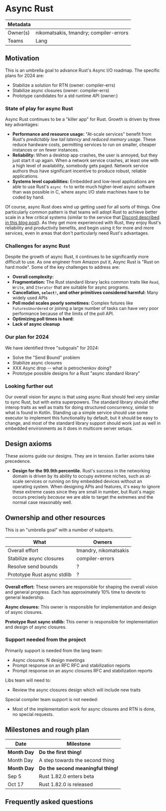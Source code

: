 # Async Rust

| Metadata | |
| --- | --- |
| Owner(s) | nikomatsakis, tmandry; compiler-errors |
| Teams | Lang |

## Motivation

This is an umbrella goal to advance Rust's Async I/O roadmap. The specific plans for 2024 are:

* Stabilize a solution for RTN (owner: compiler-errs)
* Stabilize async closures (owner: compiler-errs)
* Prototype candidates for a std runtime API (owner:)

### State of play for async Rust

Async Rust continues to be a "killer app" for Rust. Growth is driven by three key advantages:

* **Performance and resource usage:** "At-scale services" benefit from Rust's *predictably low tail latency* and *reduced memory usage*. These reduce hardware costs, permitting services to run on smaller, cheaper instances or on fewer instances.
* **Reliability:** When a desktop app crashes, the user is annoyed, but they just start it up again. When a network service crashes, at least one with a high level of availability, somebody gets paged. Network service authors thus have significant incentive to produce robust, reliable applications.
* **Systems level capabilities:** Embedded and low-level applications are able to use Rust's `async fn` to write much higher-level async software than was possible in C, where async I/O state machines have to be coded by hand.

Of course, async Rust does wind up getting used for all sorts of things. One particularly common pattern is that teams will adopt Rust to achieve better scale in a few critical systems (similar to the service that [Discord described in this blog post][d]). As they get more experienced with Rust, they enjoy Rust's reliability and productivity benefits, and begin using it for more and more services, even in areas that don't particularly need Rust's advantages.

[d]: https://discord.com/blog/why-discord-is-switching-from-go-to-rust

### Challenges for async Rust

Despite the growth of async Rust, it continues to be significantly more difficult to use. As one engineer from Amazon put it, Async Rust is "Rust on hard mode". Some of the key challenges to address are:

* **Overall complexity:**
* **Fragmentation:** The Rust standard library lacks common traits like `Read`, `Write`, and `Iterator` that are suitable for async programs.
* **Cancellation, `select!`, and other primitives considered harmful:** Many widely used APIs 
* **Poll model scales poorly sometimes:** Complex futures like `FuturesUnordered` or joining a large number of tasks can have very poor performance because of the limits of the poll API.
* **Optimizing poll times is hard:** 
* **Lack of async cleanup**

### Our plan for 2024

We have identified three "subgoals" for 2024:

* Solve the "Send Bound" problem
* Stabilize async closures
* XXX Async drop -- what is petrochenkov doing?
* Prototype possible designs for a Rust "async standard library"

### Looking further out

Our overall vision for async is that using async Rust should feel very similar to sync Rust, but with extra superpowers. The standard library should offer interop traits as well as traits for doing structured concurrency, similar to what is found in Kotlin. Standing up a simple service should use some executor to implement this functionality by default, but it should be easy to change, and most of the standard library support should work just as well in embedded environments as it does in multicore server setups.

## Design axioms

These axioms guide our designs. They are in tension. Earlier axioms take precedence.

* **Design for the 99.9th percentile.** Rust's success in the networking domain is driven by its ability to occupy extreme niches, such as at-scale services or running on tiny embedded devices without an operating system. When designing APIs and features, it's easy to ignore these extreme cases since they are small in number, but Rust's magic occurs precisely *because* we are able to target the extremes and the normal case reasonably well.

## Ownership and other resources

This is an "umbrella goal" with a number of subparts. 

| What | Owners |
| ---  | --- |
| Overall effort | tmandry, nikomatsakis |
| Stabilize async closures | compiler-errors |
| Resolve send bounds | ? |
| Prototype Rust async stdlib | ? |

**Overall effort:** These owners are responsible for shaping the overall vision and general progress. Each has approximately 10% time to devote to general leadership.

**Async closures:** This owner is responsible for implementation and design of async closures.

**Prototype Rust saync stdlib:** This owner is responsible for implementation and design of async closures.

### Support needed from the project

Primarily support is needed from the lang team:

* Async closures: N design meetings
* Prompt response on an RFC RFC and stabilization reports
* Prompt response on an async closures RFC and stabilization reports

Libs team will need to:

* Review the async closures design which will include new traits

Special compiler team support is not needed:

* Most of the implementation work for async closures and RTN is done, no special requests.

## Milestones and rough plan

| Date | Milestone |
| --- | --- |
| **Month Day** | **Do the first thing!** |
| Month Day | A step towards the second thing |
| **Month Day** | **Do the second meaningful thing!** |
| Sep 5 | Rust 1.82.0 enters beta |
| Oct 17 | Rust 1.82.0 is released |

## Frequently asked questions
